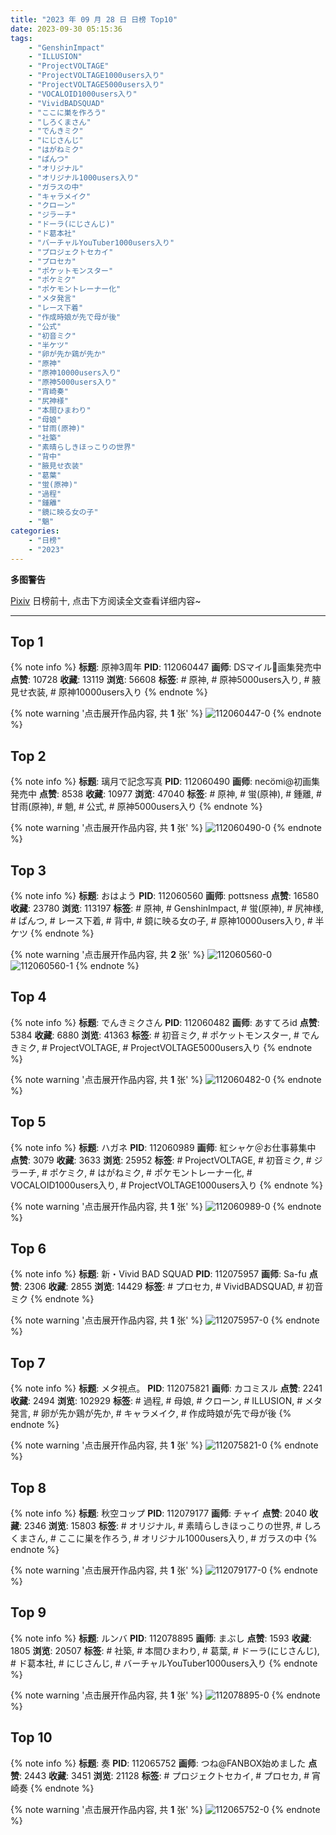 ```yaml
---
title: "2023 年 09 月 28 日 日榜 Top10"
date: 2023-09-30 05:15:36
tags:
    - "GenshinImpact"
    - "ILLUSION"
    - "ProjectVOLTAGE"
    - "ProjectVOLTAGE1000users入り"
    - "ProjectVOLTAGE5000users入り"
    - "VOCALOID1000users入り"
    - "VividBADSQUAD"
    - "ここに巣を作ろう"
    - "しろくまさん"
    - "でんきミク"
    - "にじさんじ"
    - "はがねミク"
    - "ぱんつ"
    - "オリジナル"
    - "オリジナル1000users入り"
    - "ガラスの中"
    - "キャラメイク"
    - "クローン"
    - "ジラーチ"
    - "ドーラ(にじさんじ)"
    - "ド葛本社"
    - "バーチャルYouTuber1000users入り"
    - "プロジェクトセカイ"
    - "プロセカ"
    - "ポケットモンスター"
    - "ポケミク"
    - "ポケモントレーナー化"
    - "メタ発言"
    - "レース下着"
    - "作成時娘が先で母が後"
    - "公式"
    - "初音ミク"
    - "半ケツ"
    - "卵が先か鶏が先か"
    - "原神"
    - "原神10000users入り"
    - "原神5000users入り"
    - "宵崎奏"
    - "尻神様"
    - "本間ひまわり"
    - "母娘"
    - "甘雨(原神)"
    - "社築"
    - "素晴らしきほっこりの世界"
    - "背中"
    - "腋見せ衣装"
    - "葛葉"
    - "蛍(原神)"
    - "過程"
    - "鍾離"
    - "鏡に映る女の子"
    - "魈"
categories:
    - "日榜"
    - "2023"
---
```


<i class="fa fa-triangle-exclamation"></i>**多图警告**<i class="fa fa-triangle-exclamation"></i>

[Pixiv](https://www.pixiv.net/) 日榜前十, 点击下方阅读全文查看详细内容~

<!-- more -->

---

## Top 1

{% note info %}
**标题**: 原神3周年
**PID**: 112060447 **画师**: DSマイル🌻画集発売中
**点赞**: 10728 **收藏**: 13119 **浏览**: 56608
**标签**: # 原神, # 原神5000users入り, # 腋見せ衣装, # 原神10000users入り
{% endnote %}

{% note warning '点击展开作品内容, 共 **1** 张' %}
![112060447-0](https://i.pixiv.re/img-original/img/2023/09/27/00/19/32/112060447_p0.jpg)
{% endnote %}

## Top 2

{% note info %}
**标题**: 璃月で記念写真
**PID**: 112060490 **画师**: necömi@初画集発売中
**点赞**: 8538 **收藏**: 10977 **浏览**: 47040
**标签**: # 原神, # 蛍(原神), # 鍾離, # 甘雨(原神), # 魈, # 公式, # 原神5000users入り
{% endnote %}

{% note warning '点击展开作品内容, 共 **1** 张' %}
![112060490-0](https://i.pixiv.re/img-original/img/2023/09/27/00/00/16/112060490_p0.png)
{% endnote %}

## Top 3

{% note info %}
**标题**: おはよう
**PID**: 112060560 **画师**: pottsness
**点赞**: 16580 **收藏**: 23780 **浏览**: 113197
**标签**: # 原神, # GenshinImpact, # 蛍(原神), # 尻神様, # ぱんつ, # レース下着, # 背中, # 鏡に映る女の子, # 原神10000users入り, # 半ケツ
{% endnote %}

{% note warning '点击展开作品内容, 共 **2** 张' %}
![112060560-0](https://i.pixiv.re/img-original/img/2023/09/27/00/00/26/112060560_p0.jpg)
![112060560-1](https://i.pixiv.re/img-original/img/2023/09/27/00/00/26/112060560_p1.jpg)
{% endnote %}

## Top 4

{% note info %}
**标题**: でんきミクさん
**PID**: 112060482 **画师**: あすてろid
**点赞**: 5384 **收藏**: 6880 **浏览**: 41363
**标签**: # 初音ミク, # ポケットモンスター, # でんきミク, # ProjectVOLTAGE, # ProjectVOLTAGE5000users入り
{% endnote %}

{% note warning '点击展开作品内容, 共 **1** 张' %}
![112060482-0](https://i.pixiv.re/img-original/img/2023/09/27/00/00/14/112060482_p0.png)
{% endnote %}

## Top 5

{% note info %}
**标题**: ハガネ
**PID**: 112060989 **画师**: 紅シャケ＠お仕事募集中
**点赞**: 3079 **收藏**: 3633 **浏览**: 25952
**标签**: # ProjectVOLTAGE, # 初音ミク, # ジラーチ, # ポケミク, # はがねミク, # ポケモントレーナー化, # VOCALOID1000users入り, # ProjectVOLTAGE1000users入り
{% endnote %}

{% note warning '点击展开作品内容, 共 **1** 张' %}
![112060989-0](https://i.pixiv.re/img-original/img/2023/09/27/00/08/33/112060989_p0.jpg)
{% endnote %}

## Top 6

{% note info %}
**标题**: 新・Vivid BAD SQUAD
**PID**: 112075957 **画师**: Sa-fu
**点赞**: 2306 **收藏**: 2855 **浏览**: 14429
**标签**: # プロセカ, # VividBADSQUAD, # 初音ミク
{% endnote %}

{% note warning '点击展开作品内容, 共 **1** 张' %}
![112075957-0](https://i.pixiv.re/img-original/img/2023/09/27/18/09/39/112075957_p0.jpg)
{% endnote %}

## Top 7

{% note info %}
**标题**: メタ視点。
**PID**: 112075821 **画师**: カコミスル
**点赞**: 2241 **收藏**: 2494 **浏览**: 102929
**标签**: # 過程, # 母娘, # クローン, # ILLUSION, # メタ発言, # 卵が先か鶏が先か, # キャラメイク, # 作成時娘が先で母が後
{% endnote %}

{% note warning '点击展开作品内容, 共 **1** 张' %}
![112075821-0](https://i.pixiv.re/img-original/img/2023/09/27/18/02/08/112075821_p0.jpg)
{% endnote %}

## Top 8

{% note info %}
**标题**: 秋空コップ
**PID**: 112079177 **画师**: チャイ
**点赞**: 2040 **收藏**: 2346 **浏览**: 15803
**标签**: # オリジナル, # 素晴らしきほっこりの世界, # しろくまさん, # ここに巣を作ろう, # オリジナル1000users入り, # ガラスの中
{% endnote %}

{% note warning '点击展开作品内容, 共 **1** 张' %}
![112079177-0](https://i.pixiv.re/img-original/img/2023/09/27/20/30/00/112079177_p0.png)
{% endnote %}

## Top 9

{% note info %}
**标题**: ルンバ
**PID**: 112078895 **画师**: まぶし
**点赞**: 1593 **收藏**: 1805 **浏览**: 20507
**标签**: # 社築, # 本間ひまわり, # 葛葉, # ドーラ(にじさんじ), # ド葛本社, # にじさんじ, # バーチャルYouTuber1000users入り
{% endnote %}

{% note warning '点击展开作品内容, 共 **1** 张' %}
![112078895-0](https://i.pixiv.re/img-original/img/2023/09/27/20/19/04/112078895_p0.jpg)
{% endnote %}

## Top 10

{% note info %}
**标题**: 奏
**PID**: 112065752 **画师**: つね@FANBOX始めました
**点赞**: 2443 **收藏**: 3451 **浏览**: 21128
**标签**: # プロジェクトセカイ, # プロセカ, # 宵崎奏
{% endnote %}

{% note warning '点击展开作品内容, 共 **1** 张' %}
![112065752-0](https://i.pixiv.re/img-original/img/2023/09/27/05/24/30/112065752_p0.png)
{% endnote %}

